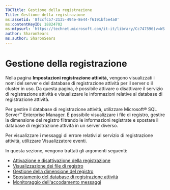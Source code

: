 ```yaml
---
TOCTitle: Gestione della registrazione
Title: Gestione della registrazione
ms:assetid: '8fccfc57-2135-494e-8e44-f6191bf5e4a0'
ms:contentKeyID: 18824702
ms:mtpsurl: 'https://technet.microsoft.com/it-it/library/Cc747596(v=WS.10)'
author: SharonSears
ms.author: SharonSears
---
```


Gestione della registrazione
============================

Nella pagina **Impostazioni registrazione attività,** vengono visualizzati i nomi del server e del database di registrazione attività per il server o il cluster in uso. Da questa pagina, è possibile attivare o disattivare il servizio di registrazione attività e visualizzare le informazioni relative al database di registrazione attività.

Per gestire il database di registrazione attività, utilizzare Microsoft® SQL Server™ Enterprise Manager. È possibile visualizzare i file di registro, gestire la dimensione del registro filtrando le informazioni registrate e spostare il database di registrazione attività in un server diverso.

Per visualizzare i messaggi di errore relativi al servizio di registrazione attività, utilizzare Visualizzatore eventi.

In questa sezione, vengono trattati gli argomenti seguenti:

-   [Attivazione e disattivazione della registrazione](https://technet.microsoft.com/50ccd827-2d39-41e7-a395-3d5f5836869b)
-   [Visualizzazione dei file di registro](https://technet.microsoft.com/2dc9ed54-76d8-4721-ba93-194845de726a)
-   [Gestione della dimensione del registro](https://technet.microsoft.com/431b32b3-02f0-4666-b52c-183eb65154fd)
-   [Spostamento del database di registrazione attività](https://technet.microsoft.com/34ea8045-dc94-422e-9601-29927cfc1534)
-   [Monitoraggio dell'accodamento messaggi](https://technet.microsoft.com/a7109399-3a84-4681-874b-f6ea1646b0a0)
